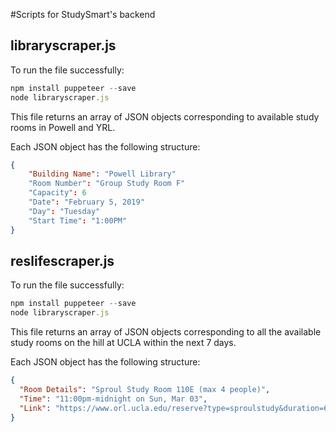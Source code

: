 #Scripts for StudySmart's backend

## libraryscraper.js

To run the file successfully: 

```node.js
npm install puppeteer --save
node libraryscraper.js
```

This file returns an array of JSON objects corresponding to available study rooms in Powell and YRL. 

Each JSON object has the following structure:

```JSON
{
    "Building Name": "Powell Library"
    "Room Number": "Group Study Room F"
    "Capacity": 6
    "Date": "February 5, 2019"
    "Day": "Tuesday"
    "Start Time": "1:00PM"
}
```

## reslifescraper.js

To run the file successfully:

```node.js
npm install puppeteer --save
node libraryscraper.js
```

This file returns an array of JSON objects corresponding to all the available study rooms on the hill at UCLA within the next 7 days. 

Each JSON object has the following structure:

```JSON
{
  "Room Details": "Sproul Study Room 110E (max 4 people)",
  "Time": "11:00pm-midnight on Sun, Mar 03",
  "Link": "https://www.orl.ucla.edu/reserve?type=sproulstudy&duration=60&date=2019-03-03&roomid=3584&start=1551682800&stop=1551686400"
}
```


